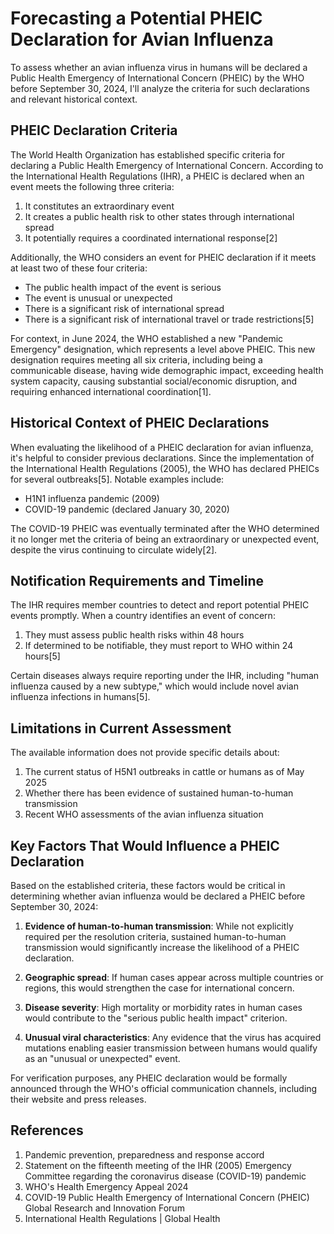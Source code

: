 # Forecasting a Potential PHEIC Declaration for Avian Influenza

To assess whether an avian influenza virus in humans will be declared a Public Health Emergency of International Concern (PHEIC) by the WHO before September 30, 2024, I'll analyze the criteria for such declarations and relevant historical context.

## PHEIC Declaration Criteria

The World Health Organization has established specific criteria for declaring a Public Health Emergency of International Concern. According to the International Health Regulations (IHR), a PHEIC is declared when an event meets the following three criteria:

1. It constitutes an extraordinary event
2. It creates a public health risk to other states through international spread
3. It potentially requires a coordinated international response[2]

Additionally, the WHO considers an event for PHEIC declaration if it meets at least two of these four criteria:

- The public health impact of the event is serious
- The event is unusual or unexpected
- There is a significant risk of international spread
- There is a significant risk of international travel or trade restrictions[5]

For context, in June 2024, the WHO established a new "Pandemic Emergency" designation, which represents a level above PHEIC. This new designation requires meeting all six criteria, including being a communicable disease, having wide demographic impact, exceeding health system capacity, causing substantial social/economic disruption, and requiring enhanced international coordination[1].

## Historical Context of PHEIC Declarations

When evaluating the likelihood of a PHEIC declaration for avian influenza, it's helpful to consider previous declarations. Since the implementation of the International Health Regulations (2005), the WHO has declared PHEICs for several outbreaks[5]. Notable examples include:

- H1N1 influenza pandemic (2009)
- COVID-19 pandemic (declared January 30, 2020)

The COVID-19 PHEIC was eventually terminated after the WHO determined it no longer met the criteria of being an extraordinary or unexpected event, despite the virus continuing to circulate widely[2].

## Notification Requirements and Timeline

The IHR requires member countries to detect and report potential PHEIC events promptly. When a country identifies an event of concern:

1. They must assess public health risks within 48 hours
2. If determined to be notifiable, they must report to WHO within 24 hours[5]

Certain diseases always require reporting under the IHR, including "human influenza caused by a new subtype," which would include novel avian influenza infections in humans[5].

## Limitations in Current Assessment

The available information does not provide specific details about:

1. The current status of H5N1 outbreaks in cattle or humans as of May 2025
2. Whether there has been evidence of sustained human-to-human transmission
3. Recent WHO assessments of the avian influenza situation

## Key Factors That Would Influence a PHEIC Declaration

Based on the established criteria, these factors would be critical in determining whether avian influenza would be declared a PHEIC before September 30, 2024:

1. **Evidence of human-to-human transmission**: While not explicitly required per the resolution criteria, sustained human-to-human transmission would significantly increase the likelihood of a PHEIC declaration.

2. **Geographic spread**: If human cases appear across multiple countries or regions, this would strengthen the case for international concern.

3. **Disease severity**: High mortality or morbidity rates in human cases would contribute to the "serious public health impact" criterion.

4. **Unusual viral characteristics**: Any evidence that the virus has acquired mutations enabling easier transmission between humans would qualify as an "unusual or unexpected" event.

For verification purposes, any PHEIC declaration would be formally announced through the WHO's official communication channels, including their website and press releases.

## References

1. Pandemic prevention, preparedness and response accord
2. Statement on the fifteenth meeting of the IHR (2005) Emergency Committee regarding the coronavirus disease (COVID-19) pandemic
3. WHO's Health Emergency Appeal 2024
4. COVID-19 Public Health Emergency of International Concern (PHEIC) Global Research and Innovation Forum
5. International Health Regulations | Global Health